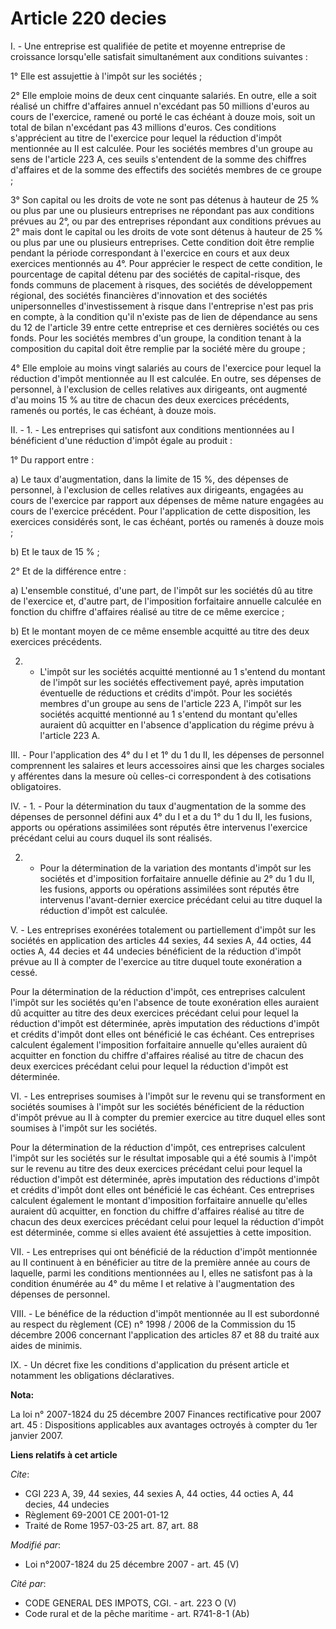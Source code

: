 # Article 220 decies

I. - Une entreprise est qualifiée de petite et moyenne entreprise de croissance lorsqu'elle satisfait simultanément aux
conditions suivantes :

1° Elle est assujettie à l'impôt sur les sociétés ;

2° Elle emploie moins de deux cent cinquante salariés. En outre, elle a soit réalisé un chiffre d'affaires annuel n'excédant
pas 50 millions d'euros au cours de l'exercice, ramené ou porté le cas échéant à douze mois, soit un total de bilan
n'excédant pas 43 millions d'euros. Ces conditions s'apprécient au titre de l'exercice pour lequel la réduction d'impôt
mentionnée au II est calculée. Pour les sociétés membres d'un groupe au sens de l'article 223 A, ces seuils s'entendent de la
somme des chiffres d'affaires et de la somme des effectifs des sociétés membres de ce groupe ;

3° Son capital ou les droits de vote ne sont pas détenus à hauteur de 25 % ou plus par une ou plusieurs entreprises ne
répondant pas aux conditions prévues au 2°, ou par des entreprises répondant aux conditions prévues au 2° mais dont le
capital ou les droits de vote sont détenus à hauteur de 25 % ou plus par une ou plusieurs entreprises. Cette condition doit
être remplie pendant la période correspondant à l'exercice en cours et aux deux exercices mentionnés au 4°. Pour apprécier le
respect de cette condition, le pourcentage de capital détenu par des sociétés de capital-risque, des fonds communs de
placement à risques, des sociétés de développement régional, des sociétés financières d'innovation et des sociétés
unipersonnelles d'investissement à risque dans l'entreprise n'est pas pris en compte, à la condition qu'il n'existe pas de
lien de dépendance au sens du 12 de l'article 39 entre cette entreprise et ces dernières sociétés ou ces fonds. Pour les
sociétés membres d'un groupe, la condition tenant à la composition du capital doit être remplie par la société mère du
groupe ;

4° Elle emploie au moins vingt salariés au cours de l'exercice pour lequel la réduction d'impôt mentionnée au II est
calculée. En outre, ses dépenses de personnel, à l'exclusion de celles relatives aux dirigeants, ont augmenté d'au moins 15 %
au titre de chacun des deux exercices précédents, ramenés ou portés, le cas échéant, à douze mois.

II. - 1. - Les entreprises qui satisfont aux conditions mentionnées au I bénéficient d'une réduction d'impôt égale au
produit :

1° Du rapport entre :

a) Le taux d'augmentation, dans la limite de 15 %, des dépenses de personnel, à l'exclusion de celles relatives aux
dirigeants, engagées au cours de l'exercice par rapport aux dépenses de même nature engagées au cours de l'exercice
précédent. Pour l'application de cette disposition, les exercices considérés sont, le cas échéant, portés ou ramenés à douze
mois ;

b) Et le taux de 15 % ;

2° Et de la différence entre :

a) L'ensemble constitué, d'une part, de l'impôt sur les sociétés dû au titre de l'exercice et, d'autre part, de l'imposition
forfaitaire annuelle calculée en fonction du chiffre d'affaires réalisé au titre de ce même exercice ;

b) Et le montant moyen de ce même ensemble acquitté au titre des deux exercices précédents.

2. - L'impôt sur les sociétés acquitté mentionné au 1 s'entend du montant de l'impôt sur les sociétés effectivement payé,
après imputation éventuelle de réductions et crédits d'impôt. Pour les sociétés membres d'un groupe au sens de l'article 223
A, l'impôt sur les sociétés acquitté mentionné au 1 s'entend du montant qu'elles auraient dû acquitter en l'absence
d'application du régime prévu à l'article 223 A.

III. - Pour l'application des 4° du I et 1° du 1 du II, les dépenses de personnel comprennent les salaires et leurs
accessoires ainsi que les charges sociales y afférentes dans la mesure où celles-ci correspondent à des cotisations
obligatoires.

IV. - 1. - Pour la détermination du taux d'augmentation de la somme des dépenses de personnel défini aux 4° du I et a du 1°
du 1 du II, les fusions, apports ou opérations assimilées sont réputés être intervenus l'exercice précédant celui au cours
duquel ils sont réalisés.

2. - Pour la détermination de la variation des montants d'impôt sur les sociétés et d'imposition forfaitaire annuelle définie
au 2° du 1 du II, les fusions, apports ou opérations assimilées sont réputés être intervenus l'avant-dernier exercice
précédant celui au titre duquel la réduction d'impôt est calculée.

V. - Les entreprises exonérées totalement ou partiellement d'impôt sur les sociétés en application des articles 44 sexies, 44
sexies A, 44 octies, 44 octies A, 44 decies et 44 undecies bénéficient de la réduction d'impôt prévue au II à compter de
l'exercice au titre duquel toute exonération a cessé.

Pour la détermination de la réduction d'impôt, ces entreprises calculent l'impôt sur les sociétés qu'en l'absence de toute
exonération elles auraient dû acquitter au titre des deux exercices précédant celui pour lequel la réduction d'impôt est
déterminée, après imputation des réductions d'impôt et crédits d'impôt dont elles ont bénéficié le cas échéant. Ces
entreprises calculent également l'imposition forfaitaire annuelle qu'elles auraient dû acquitter en fonction du chiffre
d'affaires réalisé au titre de chacun des deux exercices précédant celui pour lequel la réduction d'impôt est déterminée.

VI. - Les entreprises soumises à l'impôt sur le revenu qui se transforment en sociétés soumises à l'impôt sur les sociétés
bénéficient de la réduction d'impôt prévue au II à compter du premier exercice au titre duquel elles sont soumises à l'impôt
sur les sociétés.

Pour la détermination de la réduction d'impôt, ces entreprises calculent l'impôt sur les sociétés sur le résultat imposable
qui a été soumis à l'impôt sur le revenu au titre des deux exercices précédant celui pour lequel la réduction d'impôt est
déterminée, après imputation des réductions d'impôt et crédits d'impôt dont elles ont bénéficié le cas échéant. Ces
entreprises calculent également le montant d'imposition forfaitaire annuelle qu'elles auraient dû acquitter, en fonction du
chiffre d'affaires réalisé au titre de chacun des deux exercices précédant celui pour lequel la réduction d'impôt est
déterminée, comme si elles avaient été assujetties à cette imposition.

VII. - Les entreprises qui ont bénéficié de la réduction d'impôt mentionnée au II continuent à en bénéficier au titre de la
première année au cours de laquelle, parmi les conditions mentionnées au I, elles ne satisfont pas à la condition énumérée au
4° du même I et relative à l'augmentation des dépenses de personnel.

VIII. - Le bénéfice de la réduction d'impôt mentionnée au II est subordonné au respect du règlement (CE) n° 1998 / 2006 de la
Commission du 15 décembre 2006 concernant l'application des articles 87 et 88 du traité aux aides de minimis.

IX. - Un décret fixe les conditions d'application du présent article et notamment les obligations déclaratives.

**Nota:**

La loi n° 2007-1824 du 25 décembre 2007 Finances rectificative pour 2007 art. 45 : Dispositions applicables aux avantages
octroyés à compter du 1er janvier 2007.

**Liens relatifs à cet article**

_Cite_:

  - CGI 223 A, 39, 44 sexies, 44 sexies A, 44 octies, 44 octies A, 44 decies, 44 undecies
  - Règlement 69-2001 CE 2001-01-12
  - Traité de Rome 1957-03-25 art. 87, art. 88

_Modifié par_:

  - Loi n°2007-1824 du 25 décembre 2007 - art. 45 (V)

_Cité par_:

  - CODE GENERAL DES IMPOTS, CGI. - art. 223 O (V)
  - Code rural et de la pêche maritime - art. R741-8-1 (Ab)
